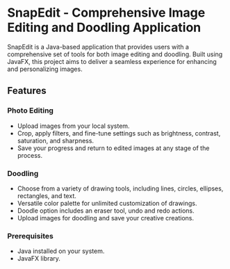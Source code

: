 # SnapEdit - Comprehensive Image Editing and Doodling Application

SnapEdit is a Java-based application that provides users with a comprehensive set of tools for both image editing and doodling. Built using JavaFX, this project aims to deliver a seamless experience for enhancing and personalizing images.


## Features

### Photo Editing
- Upload images from your local system.
- Crop, apply filters, and fine-tune settings such as brightness, contrast, saturation, and sharpness.
- Save your progress and return to edited images at any stage of the process.

### Doodling
- Choose from a variety of drawing tools, including lines, circles, ellipses, rectangles, and text.
- Versatile color palette for unlimited customization of drawings.
- Doodle option includes an eraser tool, undo and redo actions.
- Upload images for doodling and save your creative creations.


### Prerequisites
- Java installed on your system.
- JavaFX library.

